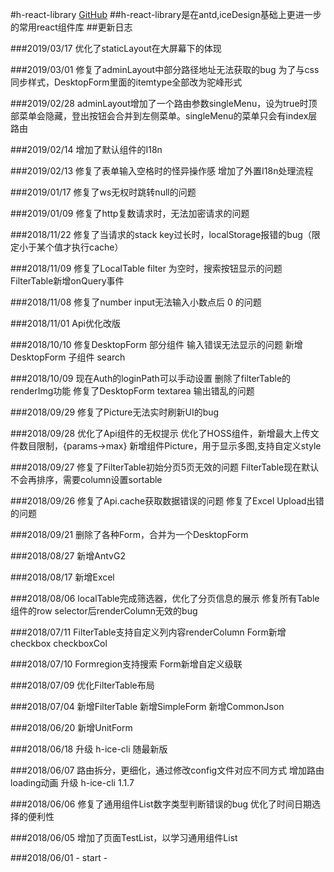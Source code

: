 #h-react-library <a href="https://github.com/hunzsig/h-react-library" target="_blank">GitHub</a>
##h-react-library是在antd,iceDesign基础上更进一步的常用react组件库
##更新日志

###2019/03/17
优化了staticLayout在大屏幕下的体现

###2019/03/01
修复了adminLayout中部分路径地址无法获取的bug
为了与css同步样式，DesktopForm里面的itemtype全部改为驼峰形式


###2019/02/28
adminLayout增加了一个路由参数singleMenu，设为true时顶部菜单会隐藏，登出按钮会合并到左侧菜单。singleMenu的菜单只会有index层路由



###2019/02/14
增加了默认组件的I18n


###2019/02/13
修复了表单输入空格时的怪异操作感
增加了外置I18n处理流程


###2019/01/17
修复了ws无权时跳转null的问题


###2019/01/09
修复了http复数请求时，无法加密请求的问题


###2018/11/22
修复了当请求的stack key过长时，localStorage报错的bug（限定小于某个值才执行cache）

###2018/11/09
修复了LocalTable filter 为空时，搜索按钮显示的问题
FilterTable新增onQuery事件


###2018/11/08
修复了number input无法输入小数点后 0 的问题


###2018/11/01
Api优化改版


###2018/10/10
修复DesktopForm 部分组件 输入错误无法显示的问题
新增DesktopForm 子组件 search


###2018/10/09
现在Auth的loginPath可以手动设置
删除了filterTable的renderImg功能
修复了DesktopForm textarea 输出错乱的问题


###2018/09/29
修复了Picture无法实时刷新UI的bug


###2018/09/28
优化了Api组件的无权提示
优化了HOSS组件，新增最大上传文件数目限制，{params->max}
新增组件Picture，用于显示多图,支持自定义style


###2018/09/27
修复了FilterTable初始分页5页无效的问题
FilterTable现在默认不会再排序，需要column设置sortable


###2018/09/26
修复了Api.cache获取数据错误的问题
修复了Excel Upload出错的问题


###2018/09/21
删除了各种Form，合并为一个DesktopForm


###2018/08/27
新增AntvG2


###2018/08/17
新增Excel


###2018/08/06
localTable完成筛选器，优化了分页信息的展示
修复所有Table组件的row selector后renderColumn无效的bug


###2018/07/11
FilterTable支持自定义列内容renderColumn
Form新增checkbox checkboxCol


###2018/07/10
Formregion支持搜索
Form新增自定义级联


###2018/07/09
优化FilterTable布局


###2018/07/04
新增FilterTable
新增SimpleForm
新增CommonJson


###2018/06/20
新增UnitForm


###2018/06/18
升级 h-ice-cli 随最新版


###2018/06/07
路由拆分，更细化，通过修改config文件对应不同方式
增加路由loading动画
升级 h-ice-cli 1.1.7


###2018/06/06
修复了通用组件List数字类型判断错误的bug
优化了时间日期选择的便利性


###2018/06/05
增加了页面TestList，以学习通用组件List



###2018/06/01
\- start -

